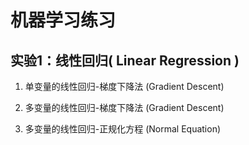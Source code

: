 # 机器学习练习

## 实验1：线性回归( Linear Regression )

1. 单变量的线性回归-梯度下降法 (Gradient Descent)

2. 多变量的线性回归-梯度下降法 (Gradient Descent)

3. 多变量的线性回归-正规化方程 (Normal Equation)